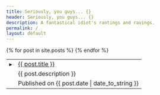```yaml
---
title: Seriously, you guys... {}
header: Seriously, you guys... {}
description: A fantastical idiot's rantings and ravings.
permalink: /
layout: default
---
```

<table class="index">
{% for post in site.posts %}
  <tr><td><span class="arrow">▸</span></td><td><a href="{{ post.url }}">{{ post.title }}</a></td></tr>
  <tr><td></td><td class="post-description">{{ post.description }}</td></tr>
  <tr><td></td><td class="date">Published on {{ post.date | date_to_string }}</td></tr>
  <!--<tr class="px1-spacer"><td>&nbsp;</td></tr>-->
{% endfor %}
</table>

<a rel="me" href="https://psynergy.io/@thewismit"></a>
